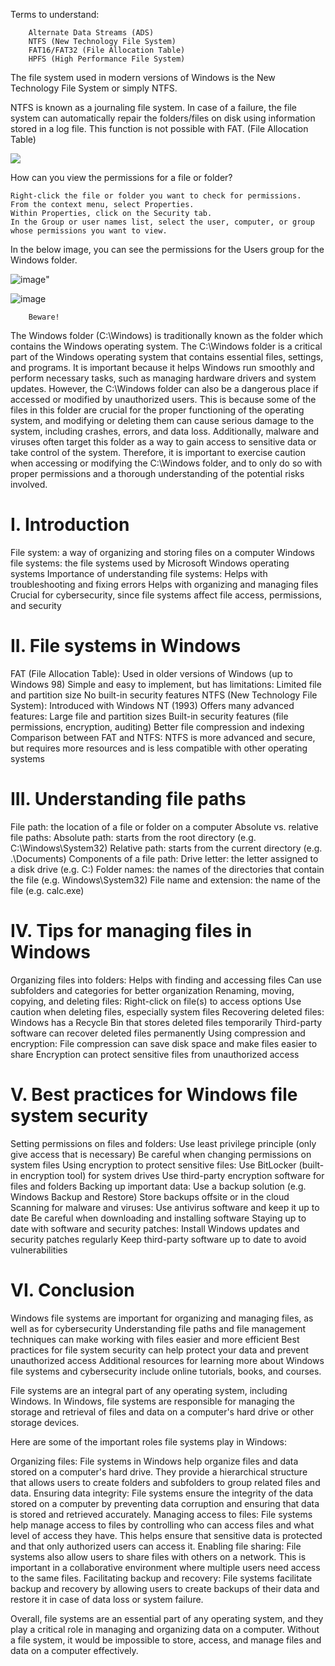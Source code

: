 Terms to understand:

        Alternate Data Streams (ADS)
        NTFS (New Technology File System)
        FAT16/FAT32 (File Allocation Table)
        HPFS (High Performance File System)


The file system used in modern versions of Windows is the New Technology File System or simply NTFS. 

NTFS is known as a journaling file system. In case of a failure, the file system can automatically repair the folders/files 
on disk using information stored in a log file. This function is not possible with FAT. (File Allocation Table)

<img src="https://assets.tryhackme.com/additional/win-fun1/win-file-system.gif">

How can you view the permissions for a file or folder?

    Right-click the file or folder you want to check for permissions.
    From the context menu, select Properties.
    Within Properties, click on the Security tab.
    In the Group or user names list, select the user, computer, or group whose permissions you want to view.

In the below image, you can see the permissions for the Users group for the Windows folder. 

![image](https://user-images.githubusercontent.com/104815254/226783751-ab06d297-0a42-43a9-9b4a-3212175c7de2.png)"

     
![image](https://user-images.githubusercontent.com/104815254/226784285-25920d09-80ce-49a0-bea3-57ac69d51445.png)



        Beware!

The Windows folder (C:\Windows) is traditionally known as the folder which contains the Windows operating system. 
        The C:\Windows folder is a critical part of the Windows operating system that contains essential files, settings, and programs. It is important because it helps Windows run smoothly and perform necessary tasks, such as managing hardware drivers and system updates. However, the C:\Windows folder can also be a dangerous place if accessed or modified by unauthorized users. This is because some of the files in this folder are crucial for the proper functioning of the operating system, and modifying or deleting them can cause serious damage to the system, including crashes, errors, and data loss. Additionally, malware and viruses often target this folder as a way to gain access to sensitive data or take control of the system. Therefore, it is important to exercise caution when accessing or modifying the C:\Windows folder, and to only do so with proper permissions and a thorough understanding of the potential risks involved.

        
  <h1><strong> I. Introduction  </h1> </strong>

  File system: a way of organizing and storing files on a computer
    Windows file systems: the file systems used by Microsoft Windows operating systems
    Importance of understanding file systems:
        Helps with troubleshooting and fixing errors
        Helps with organizing and managing files
        Crucial for cybersecurity, since file systems affect file access, permissions, and security

  <h1> <strong> II. File systems in Windows </h1> </strong>

  FAT (File Allocation Table):
        Used in older versions of Windows (up to Windows 98)
        Simple and easy to implement, but has limitations:
            Limited file and partition size
            No built-in security features
    NTFS (New Technology File System):
        Introduced with Windows NT (1993)
        Offers many advanced features:
            Large file and partition sizes
            Built-in security features (file permissions, encryption, auditing)
            Better file compression and indexing
    Comparison between FAT and NTFS:
        NTFS is more advanced and secure, but requires more resources and is less compatible with other operating systems

 <h1> <strong>  III. Understanding file paths  </h1> </strong>

  File path: the location of a file or folder on a computer
    Absolute vs. relative file paths:
        Absolute path: starts from the root directory (e.g. C:\Windows\System32)
        Relative path: starts from the current directory (e.g. .\Documents)
    Components of a file path:
        Drive letter: the letter assigned to a disk drive (e.g. C:)
        Folder names: the names of the directories that contain the file (e.g. Windows\System32)
        File name and extension: the name of the file (e.g. calc.exe)

 <h1> <strong> IV. Tips for managing files in Windows </h1> </strong>

  Organizing files into folders:
        Helps with finding and accessing files
        Can use subfolders and categories for better organization
    Renaming, moving, copying, and deleting files:
        Right-click on file(s) to access options
        Use caution when deleting files, especially system files
    Recovering deleted files:
        Windows has a Recycle Bin that stores deleted files temporarily
        Third-party software can recover deleted files permanently
    Using compression and encryption:
        File compression can save disk space and make files easier to share
        Encryption can protect sensitive files from unauthorized access

 <h1> <strong> V. Best practices for Windows file system security </h1> </strong>

  Setting permissions on files and folders:
        Use least privilege principle (only give access that is necessary)
        Be careful when changing permissions on system files
    Using encryption to protect sensitive files:
        Use BitLocker (built-in encryption tool) for system drives
        Use third-party encryption software for files and folders
    Backing up important data:
        Use a backup solution (e.g. Windows Backup and Restore)
        Store backups offsite or in the cloud
    Scanning for malware and viruses:
        Use antivirus software and keep it up to date
        Be careful when downloading and installing software
    Staying up to date with software and security patches:
        Install Windows updates and security patches regularly
        Keep third-party software up to date to avoid vulnerabilities

 <h1> <strong>  VI. Conclusion </h1> </strong>

  Windows file systems are important for organizing and managing files, as well as for cybersecurity
    Understanding file paths and file management techniques can make working with files easier and more efficient
    Best practices for file system security can help protect your data and prevent unauthorized access
    Additional resources for learning more about Windows file systems and cybersecurity include online tutorials, books, and courses.
    
  File systems are an integral part of any operating system, including Windows. In Windows, file systems are responsible for managing the storage and retrieval of files and data on a computer's hard drive or other storage devices.

Here are some of the important roles file systems play in Windows:

Organizing files: File systems in Windows help organize files and data stored on a computer's hard drive. They provide a hierarchical structure that allows users to create folders and subfolders to group related files and data. Ensuring data integrity: File systems ensure the integrity of the data stored on a computer by preventing data corruption and ensuring that data is stored and retrieved accurately. Managing access to files: File systems help manage access to files by controlling who can access files and what level of access they have. This helps ensure that sensitive data is protected and that only authorized users can access it. Enabling file sharing: File systems also allow users to share files with others on a network. This is important in a collaborative environment where multiple users need access to the same files. Facilitating backup and recovery: File systems facilitate backup and recovery by allowing users to create backups of their data and restore it in case of data loss or system failure.

Overall, file systems are an essential part of any operating system, and they play a critical role in managing and organizing data on a computer. Without a file system, it would be impossible to store, access, and manage files and data on a computer effectively.
